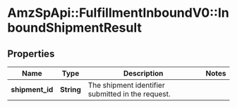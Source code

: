 # AmzSpApi::FulfillmentInboundV0::InboundShipmentResult

## Properties
Name | Type | Description | Notes
------------ | ------------- | ------------- | -------------
**shipment_id** | **String** | The shipment identifier submitted in the request. | 


